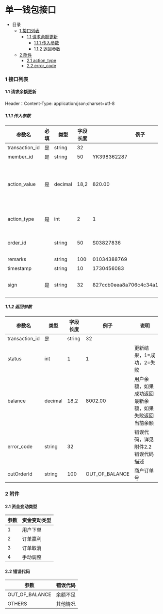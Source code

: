 # 单一钱包接口

- 目录
  + [1 接口列表](#1-----)
    + [1.1 请求余额更新](#11-----)
      + [1.1.1 传入参数](#111-----)
      + [1.1.2 返回参数](#112-----)
  + [2 附件](#2-----)
    + [2.1 action_type](#21-----)
    + [2.2 error_code](#22-----)

### <span id="1-----">1 接口列表</span>


#### <span id="11-----">1.1 请求余额更新</span>

Header：Content-Type: application/json;charset=utf-8

##### <span id="111-----">1.1.1 传入参数</span>

| 参数名      | 必填 | 类型    | 字段长度 | 例子     | 说明                     |
| ----------- | ---- | ------- | -------- | -------- | ------------------------ |
| transaction_id       | 是   | string  | 32       |          | 交易流水号       |
| member_id   | 是   | string     | 50        | YK398362287        | 渠道用户ID |
| action_value     | 是   | decimal | 18,2    | 820.00  | 资金变动的金额，正数代表增加，负数代表扣减，例如100代表余额增加100，-200代表余额扣减200  |
| action_type | 是   | int | 2    | 1  | 资金变动类型，详见附件2.1资金变动类型描述      |
| order_id |    | string | 50    | S03827836  | 如涉及到订单，这里会传订单号，如果不涉及订单，可能为空    |
| remarks |    | string | 100    | 01034388769  | 备注，可能为空   |
| timestamp  |      | string  | 10      |  1730456083   | 时间戳  |
| sign  |  是   | string  | 32    |  827ccb0eea8a706c4c34a16891f84e7b  | md5(a+b+c+d+g+密钥)作为签名，确认请求的合法性     |

##### <span id="112-----">1.1.2 返回参数</span>

| 参数名 | 类型   | 字段长度 | 例子    | 说明                                         |
| ------ | ------ | -------- | ------- | -------------------------------------------- |
| transaction_id       | 是   | string  | 32       |          | 流水号，方便双方核对记录       |
| status    | int | 1  |    1     | 更新结果，1=成功，2=失败 |
| balance    | decimal | 18,2   | 8002.00 | 用户余额，如果成功返回最新余额，如果失败返回当前余额   |
| error_code    | string | 32      |    | 错误代码，详见附件2.2错误代码描述  |
| outOrderId    | string | 100      |  OUT_OF_BALANCE  | 商户订单号 |




### <span id="2-----">2 附件</span>

#### <span id="21-----">2.1 资金变动类型</span>

| 参数   | 资金变动类型     |
| ---- | -------- |
| 1    | 用户下单 |
| 2    | 订单赢利 |
| 3    | 订单取消 |
| 4    | 手动调整 |

#### <span id="22-----">2.2 错误代码</span>

| 参数   | 错误代码     |
| ---- | -------- |
| OUT_OF_BALANCE | 余额不足 |
| OTHERS  | 其他情况 |
